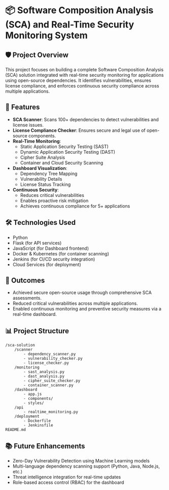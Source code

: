 # 📦 Software Composition Analysis (SCA) and Real-Time Security Monitoring System

## 🛡️ Project Overview
This project focuses on building a complete Software Composition Analysis (SCA) solution integrated with real-time security monitoring for applications using open-source dependencies. It identifies vulnerabilities, ensures license compliance, and enforces continuous security compliance across multiple applications.

## 🚀 Features
- **SCA Scanner**: Scans 100+ dependencies to detect vulnerabilities and license issues.
- **License Compliance Checker**: Ensures secure and legal use of open-source components.
- **Real-Time Monitoring**:
  - Static Application Security Testing (SAST)
  - Dynamic Application Security Testing (DAST)
  - Cipher Suite Analysis
  - Container and Cloud Security Scanning
- **Dashboard Visualization**:
  - Dependency Tree Mapping
  - Vulnerability Details
  - License Status Tracking
- **Continuous Security**:
  - Reduces critical vulnerabilities
  - Enables proactive risk mitigation
  - Achieves continuous compliance for 5+ applications

## 🛠️ Technologies Used
- Python
- Flask (for API services)
- JavaScript (for Dashboard frontend)
- Docker & Kubernetes (for container scanning)
- Jenkins (for CI/CD security integration)
- Cloud Services (for deployment)

## 🎯 Outcomes
- Achieved secure open-source usage through comprehensive SCA assessments.
- Reduced critical vulnerabilities across multiple applications.
- Enabled continuous monitoring and preventive security measures via a real-time dashboard.

## 📊 Project Structure
```
/sca-solution
    /scanner
        - dependency_scanner.py
        - vulnerability_checker.py
        - license_checker.py
    /monitoring
        - sast_analysis.py
        - dast_analysis.py
        - cipher_suite_checker.py
        - container_scanner.py
    /dashboard
        - app.js
        - components/
        - styles/
    /api
        - realtime_monitoring.py
    /deployment
        - Dockerfile
        - Jenkinsfile
README.md
```

## 📚 Future Enhancements
- Zero-Day Vulnerability Detection using Machine Learning models
- Multi-language dependency scanning support (Python, Java, Node.js, etc.)
- Threat intelligence integration for real-time updates
- Role-based access control (RBAC) for the dashboard
